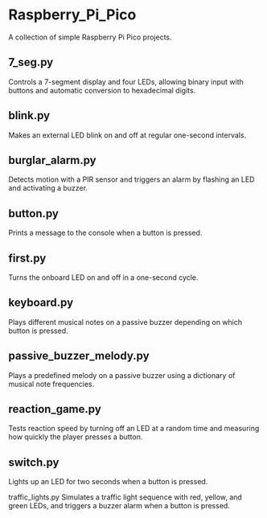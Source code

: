 # Raspberry_Pi_Pico
A collection of simple Raspberry Pi Pico projects.

## 7_seg.py
Controls a 7-segment display and four LEDs, allowing binary input with buttons and automatic conversion to hexadecimal digits.

## blink.py
Makes an external LED blink on and off at regular one-second intervals.

## burglar_alarm.py
Detects motion with a PIR sensor and triggers an alarm by flashing an LED and activating a buzzer.

## button.py
Prints a message to the console when a button is pressed.

## first.py
Turns the onboard LED on and off in a one-second cycle.

## keyboard.py
Plays different musical notes on a passive buzzer depending on which button is pressed.

## passive_buzzer_melody.py
Plays a predefined melody on a passive buzzer using a dictionary of musical note frequencies.

## reaction_game.py
Tests reaction speed by turning off an LED at a random time and measuring how quickly the player presses a button.

## switch.py
Lights up an LED for two seconds when a button is pressed.

traffic_lights.py
Simulates a traffic light sequence with red, yellow, and green LEDs, and triggers a buzzer alarm when a button is pressed.

